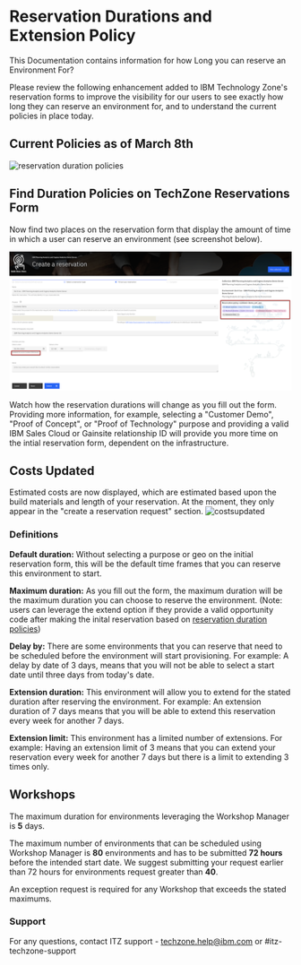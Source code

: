# Reservation Durations and Extension Policy 

This Documentation contains information for how Long you can reserve an Environment For? 

Please review the following enhancement added to IBM Technology Zone's reservation forms to improve the visibility for our users to see exactly how long they can reserve an environment for, and to understand the current policies in place today.

## Current Policies as of March 8th

![reservation duration policies](https://github.com/IBM/itz-support-public/blob/main/IBM-Technology-Zone/IBM-Technology-Zone-Runbooks/Images/Screen%20Shot%202023-03-07%20at%2011.25.27%20AM.png)

## Find Duration Policies on TechZone Reservations Form

Now find two places on the reservation form that display the amount of time in which a user can reserve an environment (see screenshot below). 

![reservation durations](Images/reservation_durations.png)

Watch how the reservation durations will change as you fill out the form. Providing more information, for example, selecting a "Customer Demo", "Proof of Concept", or "Proof of Technology" purpose and providing a valid IBM Sales Cloud or Gainsite relationship ID will provide you more time on the intial reservation form, dependent on the infrastructure.

## Costs Updated

Estimated costs are now displayed, which are estimated based upon the build materials and length of your reservation. At the moment, they only appear in the "create a reservation request" section. 
![costsupdated](https://github.com/IBM/itz-support-public/blob/main/IBM-Technology-Zone/IBM-Technology-Zone-Runbooks/Images/Costs%20updated.png)

### Definitions

**Default duration:** Without selecting a purpose or geo on the initial reservation form, this will be the default time frames that you can reserve this environment to start. 

**Maximum duration:** As you fill out the form, the maximum duration will be the maximum duration you can choose to reserve the environment. (Note: users can leverage the extend option if they provide a valid opportunity code after making the inital reservation based on [reservation duration policies](https://github.com/IBM/itz-support-public/blob/main/IBM-Technology-Zone/IBM-Technology-Zone-Runbooks/reservation-duration-policy.md))

**Delay by:** There are some environments that you can reserve that need to be scheduled before the environment will start provisioning. For example: A delay by date of 3 days, means that you will not be able to select a start date until three days from today's date. 

**Extension duration:** This environment will allow you to extend for the stated duration after reserving the environment. For example: An extension duration of 7 days means that you will be able to extend this reservation every week for another 7 days.

**Extension limit:** This environment has a limited number of extensions. For example: Having an extension limit of 3 means that you can extend your reservation every week for another 7 days but there is a limit to extending 3 times only. 

## Workshops

The maximum duration for environments leveraging the Workshop Manager is **5** days.

The maximum number of environments that can be scheduled using Workshop Manager is **80** environments and has to be submitted **72 hours** before the intended start date. We suggest submitting your request earlier than 72 hours for environments request greater than **40**.

An exception request is required for any Workshop that exceeds the stated maximums.


### Support

For any questions, contact ITZ support - techzone.help@ibm.com or #itz-techzone-support
